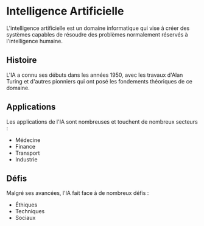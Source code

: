 # Intelligence Artificielle

L'intelligence artificielle est un domaine informatique qui vise à créer des systèmes capables de résoudre des problèmes normalement réservés à l'intelligence humaine.

## Histoire

L'IA a connu ses débuts dans les années 1950, avec les travaux d'Alan Turing et d'autres pionniers qui ont posé les fondements théoriques de ce domaine.

## Applications

Les applications de l'IA sont nombreuses et touchent de nombreux secteurs :
- Médecine
- Finance
- Transport
- Industrie

## Défis

Malgré ses avancées, l'IA fait face à de nombreux défis :
- Éthiques
- Techniques
- Sociaux